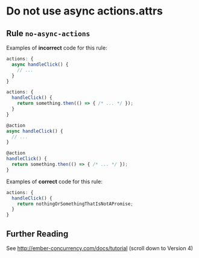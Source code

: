 # Do not use async actions.attrs
## Rule `no-async-actions`



Examples of **incorrect** code for this rule:
```js
actions: {
  async handleClick() {
    // ...
  }
}
```

```js
actions: {
  handleClick() {
    return something.then(() => { /* ... */ });
  }
}
```

```js
@action
async handleClick() {
  // ...
}
```

```js
@action
handleClick() {
  return something.then(() => { /* ... */ });
}
```


Examples of **correct** code for this rule:
```js
actions: {
  handleClick() {
    return nothingOrSomethingThatIsNotAPromise;
  }
}
```


## Further Reading

See http://ember-concurrency.com/docs/tutorial (scroll down to Version 4)
